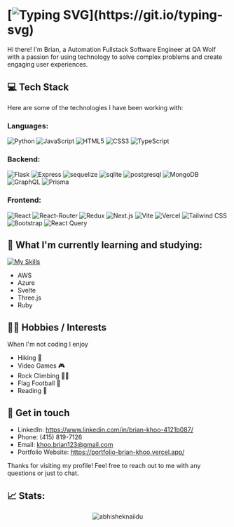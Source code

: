 # [![Typing SVG](https://readme-typing-svg.demolab.com?font=Fira+Code&size=30&pause=5000&color=FFFFFF&width=1000&lines=Hi+I'm+Brian+and+I'm+a+Software+Developer!)](https://git.io/typing-svg)
Hi there! I'm Brian, a Automation Fullstack Software Engineer at QA Wolf with a passion for using technology to solve complex problems and create engaging user experiences. 

## 💻 Tech Stack
Here are some of the technologies I have been working with:
### Languages:
![Python](https://img.shields.io/badge/Python-3776AB?style=for-the-badge&logo=python&logoColor=white)
![JavaScript](https://img.shields.io/badge/JavaScript-F7DF1E?style=for-the-badge&logo=javascript&logoColor=black)
![HTML5](https://img.shields.io/badge/HTML5-E34F26?style=for-the-badge&logo=html5&logoColor=white)
![CSS3](https://img.shields.io/badge/CSS3-1572B6?style=for-the-badge&logo=css3&logoColor=white)
![TypeScript](https://img.shields.io/badge/TypeScript-007ACC?style=for-the-badge&logo=typescript&logoColor=white)
### Backend:
![Flask](https://img.shields.io/badge/Flask-000000?style=for-the-badge&logo=flask&logoColor=white)
![Express](https://img.shields.io/badge/Express.js-404D59?style=for-the-badge)
![sequelize](https://img.shields.io/badge/sequelize-323330?style=for-the-badge&logo=sequelize&logoColor=blue)
![sqlite](https://img.shields.io/badge/SQLite-07405E?style=for-the-badge&logo=sqlite&logoColor=white)
![postgresql](https://img.shields.io/badge/PostgreSQL-316192?style=for-the-badge&logo=postgresql&logoColor=white)
![MongoDB](https://img.shields.io/badge/MongoDB-4EA94B?style=for-the-badge&logo=mongodb&logoColor=white)
![GraphQL](https://img.shields.io/badge/GraphQl-E10098?style=for-the-badge&logo=graphql&logoColor=white)
![Prisma](https://img.shields.io/badge/Prisma-3982CE?style=for-the-badge&logo=Prisma&logoColor=white)
### Frontend:
![React](https://img.shields.io/badge/React-20232A?style=for-the-badge&logo=react&logoColor=61DAFB)
![React-Router](https://img.shields.io/badge/React_Router-CA4245?style=for-the-badge&logo=react-router&logoColor=white)
![Redux](https://img.shields.io/badge/Redux-593D88?style=for-the-badge&logo=redux&logoColor=white)
![Next.js](https://img.shields.io/badge/Next.js-000000?style=for-the-badge&logo=nextdotjs&logoColor=white)
![Vite](https://img.shields.io/badge/Vite-646CFF?style=for-the-badge&logo=vite&logoColor=white)
![Vercel](https://img.shields.io/badge/Vercel-1F2022?style=for-the-badge&logo=vercel&logoColor=white)
![Tailwind CSS](https://img.shields.io/badge/Tailwind_CSS-38B2AC?style=for-the-badge&logo=tailwind-css&logoColor=white)
![Bootstrap](https://img.shields.io/badge/Bootstrap-563D7C?style=for-the-badge&logo=bootstrap&logoColor=white)
![React Query](https://img.shields.io/badge/React_Query-FF4154?style=for-the-badge&logo=react-query&logoColor=white)





## 🌱 What I'm currently learning and studying:
[![My Skills](https://skillicons.dev/icons?i=aws,azure,svelte,threejs,ruby)](https://skillicons.dev)
- AWS
- Azure
- Svelte
- Three.js
- Ruby

## 🐱‍👤 Hobbies / Interests 
When I'm not coding I enjoy
- Hiking 🥾
- Video Games 🎮
- Rock Climbing 🧗‍♂️
- Flag Football 🏈
- Reading 📔
## 💬 Get in touch
- LinkedIn: https://www.linkedin.com/in/brian-khoo-4121b087/
- Phone: (415) 819-7126
- Email: khoo.brian123@gmail.com
- Portfolio Website: https://portfolio-brian-khoo.vercel.app/

Thanks for visiting my profile! Feel free to reach out to me with any questions or just to chat.
## 📈 Stats:
<p align="center"> <img src="https://github-readme-stats.vercel.app/api?username=bkhoo123&show_icons=true&theme=gotham" alt="abhisheknaiidu" />
